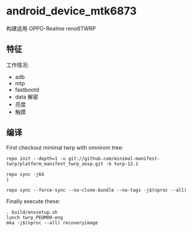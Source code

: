 # android_device_mtk6873
构建适用 OPPO-Realme  reno6TWRP

## 特征

工作情况:

- adb
- mtp
- fastbootd
- data 解密
- 亮度
- 触摸

## 编译

First checkout minimal twrp with omnirom tree:

```
repo init --depth=1 -u git://github.com/minimal-manifest-twrp/platform_manifest_twrp_aosp.git -b twrp-12.1

repo sync -j64
|

repo sync --force-sync --no-clone-bundle --no-tags -j$(nproc --all)
```

Finally execute these:

```
. build/envsetup.sh
lunch twrp_PEQM00-eng
mka -j$(nproc --all) recoveryimage
```
